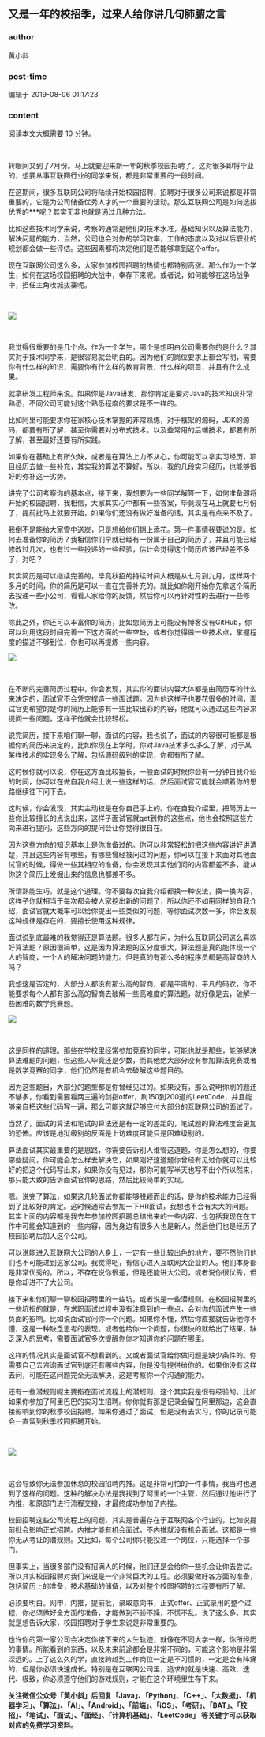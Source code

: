 ## 又是一年的校招季，过来人给你讲几句肺腑之言
### author 
黄小斜
### post-time 

编辑于  2019-08-06 01:17:23
### content 
<div class="post-topic-des nc-post-content">
 <p>
  阅读本文大概需要 10 分钟。
 </p>
 <p>
  <br/>
 </p>
 <p>
  转眼间又到了7月份。马上就要迎来新一年的秋季校园招聘了。这对很多即将毕业的，想要从事互联网行业的同学来说，都是非常重要的一段时间。
 </p>
 <p>
  在这期间，很多互联网公司将陆续开始校园招聘，招聘对于很多公司来说都是非常重要的，它是为公司储备优秀人才的一个重要的活动。那么互联网公司是如何选拔优秀的***呢？其实无非也就是通过几种方法。
 </p>
 <p>
  比如这些技术同学来说，考察的通常是他们的技术水准，基础知识以及算法能力，解决问题的能力，当然，公司也会对你的学习效率，工作的态度以及对以后职业的规划都会做一些评估。这些因素都将决定他们是否能够拿到这个offer。
 </p>
 <p>
  现在互联网公司这么多，大家参加校园招聘的热情也都特别高涨。那么作为一个学生，如何在这场校园招聘的大战中，幸存下来呢。或者说，如何能够在这场战争中，担任主角攻城拔寨呢。
 </p>
 <p>
  <br/>
 </p>
 <p>
  <img src="https://uploadfiles.nowcoder.com/files/20190710/3539721_1562774153897_92bd12202a094c968d93b2264f195a55.jpg"/>
 </p>
 <p>
  <br/>
 </p>
 <p>
  我觉得很重要的是几个点。作为一个学生，哪个是想明白公司需要你的是什么？其实对于技术同学来，是很容易就会明白的。因为他们的岗位要求上都会写明，需要你有什么样的知识，需要你有什么样的教育背景，什么样的项目，并且有什么成果。
 </p>
 <p>
  就拿研发工程师来说。如果你是Java研发，那你肯定是要对Java的技术知识非常熟悉，不同公司可能对这个熟悉程度的要求是不一样的。
 </p>
 <p>
  比如阿里可能要求你在家核心技术掌握的非常熟练，对于框架的源码，JDK的源码，都要有所了解，甚至你需要对分布式技术。以及些常用的后端技术，都要有所了解，甚至最好还要有所实践。
 </p>
 <p>
  如果你在基础上有所欠缺，或者是在算法上力不从心，你可能可以拿实习经历，项目经历去做一些补充，其实我的算法不算好，所以，我的几段实习经历，也能够很好的弥补这一劣势。
 </p>
 <p>
  讲完了公司考察你的基本点，接下来，我想要为一些同学解答一下，如何准备即将开始的校园招聘，我相信，大家其实心中都有一些答案，毕竟现在马上就要七月份了，提前批马上就要开始，如果你们还没有做好准备的话，其实是有点来不及了。
 </p>
 <p>
  我倒不是能给大家雪中送炭，只是想给你们锦上添花。第一件事情我要说的是。如何去准备你的简历？我相信你们早就已经有一份属于自己的简历了，并且可能已经修改过几次，也有过一些投递的一些经验，估计会觉得这个简历应该已经差不多了，对吧？
 </p>
 <p>
  其实简历是可以继续完善的，毕竟秋招的持续时间大概是从七月到九月，这样两个多月的时间，你的简历是可以一直在完善补充的。就比如你刚开始你先拿这个简历去投递一些小公司，看看人家给你的反馈，然后你可以再针对性的去进行一些修改。
 </p>
 <p>
  除此之外，你还可以丰富你的简历，比如您简历上可能没有博客没有GitHub，你可以利用这段时间完善一下这方面的一些空缺，或者你觉得做一些技术点，掌握程度的描述不够到位，你也可以再提炼一些内容。
 </p>
 <p>
  <img src="https://uploadfiles.nowcoder.com/files/20190710/3539721_1562774153875_2be2057d5d9c4a83b00e5935be714bbe.jpg"/>
 </p>
 <p>
  <br/>
 </p>
 <p>
  在不断的完善简历过程中，你会发现，其实你的面试内容大体都是由简历写的什么来决定的，面试官不会凭空捏造一些面试题。因为他这样子也要花很多的时间，面试官更希望的是你的简历上能够有一些比较出彩的内容，他就可以通过这些内容来提问一些问题，这样子他就会比较轻松。
 </p>
 <p>
  说完简历，接下来咱们聊一聊，面试的内容，我也说了，面试的内容很可能都是根据你的简历来决定的，比如你现在上学时，你对Java技术多么多么了解，对于某某样技术的实现多么了解，包括源码级别的实现，你都有所了解。
 </p>
 <p>
  这时候你就可以说，你在这方面比较擅长，一般面试的时候你会有一分钟自我介绍的时间，你可以在做自我介绍上说一些这样的话，然后面试官可能就会顺着你的思路继续往下问下去。
 </p>
 <p>
  这时候，你会发现，其实主动权是在你自己手上的。你在自我介绍里，把简历上一些你比较擅长的点说出来，这样子面试官就get到你的这些点，他也会按照这些方向来进行提问，这些方向的提问会让你觉得很自在。
 </p>
 <p>
  因为这些方向的知识基本上是你准备过的。你可以非常轻松的把这些内容讲好讲清楚，并且这些内容有哪些，有哪些曾经被问过的问题，你可以在接下来面对其他面试官的时候，得做一些其相应的准备，你会发现其实他们问的内容都差不多，能从你这个简历上发掘出来的信息也都差不多。
 </p>
 <p>
  所谓熟能生巧，就是这个道理。你不要每次自我介绍都换一种说法，换一换内容，这样子你就相当于每次都会被人家挖出新的问题了，所以你还不如用同样的自我介绍，面试官就大概率可以给你提出一些类似的问题，等你面试次数一多，你会发现这种规律是存在的，要擅长使用这种规律。
 </p>
 <p>
  面试说到底最难的我觉得还是算法题。很多人都在问，为什么互联网公司这么喜欢好算法题？原因很简单，这是因为算法题的区分度很大，算法题是真的能体现一个人的智商，一个人的解决问题的能力。但是真的有那么多的程序员都是高智商的人吗？
 </p>
 <p>
  我想这是否定的，大部分人都没有那么高的智商，都是平庸的，平凡的码农，你不能要求每个人都有那么高的智商去破解一些高难度的算法题，就好像是去，破解一些困难的数学竞赛题。
 </p>
 <p>
  <img src="https://uploadfiles.nowcoder.com/files/20190710/3539721_1562774153886_fb587172f6384dffb8fe6a177a6e39bd.jpg"/>
 </p>
 <p>
  <br/>
 </p>
 <p>
  这是同样的道理。那些在学校里经常参加竞赛的同学，可能也就是那些，能够解决算法难题的问题，但这些人毕竟还是少数，而其他绝大部分没有参加算法竞赛或者是数学竞赛的同学，他们仍然是有机会去破解这些题目的。
 </p>
 <p>
  因为这些题目，大部分的题型都是你曾经见过的。如果没有，那么说明你刷的题还不够多，你看到需要看两三遍的剑指offer，刷150到200道的LeetCode，并且能够亲自把这些代码写一遍，那么可能这就足够应付大部分的互联网公司的面试了。
 </p>
 <p>
  当然了，面试的算法和笔试的算法还是有一定的差距的，笔试题的算法难度会更加的恐怖。应该是地狱级别的反面是上访难度可能只是困难级别的。
 </p>
 <p>
  算法面试其实最重要的是思路，你需要告诉别人谁管这道题，你是怎么想的，你要哪些疑问，你可能会怎么样去解决它，如果刚好这道题你曾经有见过你就可以比较好的把这个代码写出来，如果你没有见过，那你可能写半天也写不出个所以然来，那只能大致的告诉面试官你的思路，然后比较简单的实现。
 </p>
 <p>
  嗯。说完了算法，如果这几轮面试你都能够脱颖而出的话，是你的技术能力已经得到了比较好的肯定。这时候通常去参加一下HR面试，我想也不会有太大的问题。其实上面的内容都是我去年参加校园招聘总结出来的一些内容，也包括我现在在工作中可能会知道到的一些内容，因为身边有很多人也是新人，然后他们也是经历了校园招聘后加入这个公司。
 </p>
 <p>
  可以说能进入互联网大公司的人身上，一定有一些比较出色的地方，要不然他们他们也不可能进到这家公司。我觉得吧，有信心进入互联网大企业的人。他们本身都是非常优秀的。所以，不存在说你很差，但是还能进大公司，或者说你很优秀，但是你却进不了大公司。
 </p>
 <p>
  接下来和你们聊一聊校园招聘里的一些坑。或者说是一些潜规则。在校园招聘里的一些坑指的就是，在求职面试过程中没有注意到的一些点，会对你的面试产生一些负面的影响。比如说面试官问你一个问题。如果你不懂，然后你直接就告诉他你不懂，这是一种缺乏思考的表现。或者他给你一个问题，你很快的就给出了结果，缺乏深入的思考，需要面试官多次提醒你你才知道你的问题在哪里。
 </p>
 <p>
  这样的情况其实是面试官不想看到的。又或者面试官给你做问题是缺少条件的。你需要自己去咨询面试官到底还有哪些内容，他是没有提供给你的。如果你没有这样去问，可能在这问题完全无法解决，这是考察你一个沟通的能力。
 </p>
 <p>
  还有一些潜规则呢主要指在面试流程上的潜规则，这个其实我是很有经验的。比如如果你参加了阿里巴巴的实习生招聘。你你就有那是记录会留在阿里那边，这会直接影响到你的秋季校园招聘，如果你通过了面试，但是没有去实习，你的记录可能会一直留到秋季校园招聘开始。
 </p>
 <p>
  <br/>
 </p>
 <p>
  <img src="https://uploadfiles.nowcoder.com/files/20190710/3539721_1562774153823_7d79dad3639349f6921935d1d48189c6.jpg"/>
 </p>
 <p>
  <br/>
 </p>
 <p>
  这会导致你无法参加休息的校园招聘内推。这是非常可怕的一件事情，我当时也遇到了这样的问题。这种的解决办法是我找到了阿里的一个主管，然后通过他进行了内推，和原部门进行流程交接，才最终成功参加了内推。
 </p>
 <p>
  校园招聘这些公司流程上的问题，其实是普遍存在于互联网各个行业的，比如说提前批会影响正式招聘。内推才能有机会面试，不内推就没有机会面试。这都是一些你无从考证的潜规则。又比如，每个公司你只能投递一个岗位，只能选择一个部门。
 </p>
 <p>
  但事实上，当很多部门没有招满人的时候，他们还是会给你一些机会让你去尝试。所以其实校园招聘对我们来说是一个非常巨大的工程。必须要做好各方面的准备，包括简历上的准备，技术基础的储备，以及对整个校园招聘的过程要有所了解。
 </p>
 <p>
  必须要明白。网申，内推，提前批，录取意向书，正式offer、正式录用的整个过程，你必须做好全方面的准备，才能做到不骄不躁，不慌不乱。说了这么多。其实就是想告诉大家，校园招聘对于学生来说是非常重要的。
 </p>
 <p>
  也许你的第一家公司会决定你接下来的人生轨迹，就像在不同大学一样，你所经历的事情。所能看到的东西，以及未来前途都会是非常不同的，可能这个影响是非常深远的。上了这么久的学，直接跨越到工作岗位一定是不习惯的，一定是会有阵痛的，但是你必须快速成长。特别是在互联网公司里，追求的就是快速、高效、迭代、极致，你必须遵守他们的游戏规则，才能在这个环境里生存下来。
 </p>
 <p>
  <span style="color: rgb(34,34,34);font-weight: 700;">
   关注微信公众号「黄小斜」后回复「Java」、「Python」、「C++」、「大数据」、「机器学习」、「算法」、「AI」、「Android」、「前端」、「iOS」、「考研」、「BAT」、「校招」、「笔试」、「面试」、「面经」、「计算机基础」、「LeetCode」 等关键字可以获取对应的免费学习资料。
  </span>
 </p>
 <p>
  <br/>
 </p>
</div>
